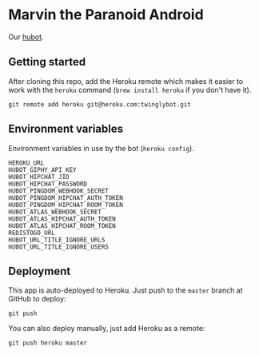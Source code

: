 # Marvin the Paranoid Android

Our [hubot](http://hubot.github.com/).

## Getting started

After cloning this repo, add the Heroku remote which makes it easier to work with the `heroku` command (`brew install heroku` if you don't have it).

    git remote add heroku git@heroku.com:twinglybot.git

## Environment variables

Environment variables in use by the bot (`heroku config`).

    HEROKU_URL
    HUBOT_GIPHY_API_KEY
    HUBOT_HIPCHAT_JID
    HUBOT_HIPCHAT_PASSWORD
    HUBOT_PINGDOM_WEBHOOK_SECRET
    HUBOT_PINGDOM_HIPCHAT_AUTH_TOKEN
    HUBOT_PINGDOM_HIPCHAT_ROOM_TOKEN
    HUBOT_ATLAS_WEBHOOK_SECRET
    HUBOT_ATLAS_HIPCHAT_AUTH_TOKEN
    HUBOT_ATLAS_HIPCHAT_ROOM_TOKEN
    REDISTOGO_URL
    HUBOT_URL_TITLE_IGNORE_URLS
    HUBOT_URL_TITLE_IGNORE_USERS

## Deployment

This app is auto-deployed to Heroku. Just push to the `master` branch at GitHub to deploy:

    git push

You can also deploy manually, just add Heroku as a remote:

    git push heroku master
